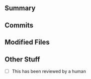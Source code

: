 ## Summary

<!-- Your Description Goes Here -->

<!-- Diff summary - START -->

<!-- Diff summary - END -->

## Commits

<!-- Diff commits - START -->

<!-- Diff commits - END -->

## Modified Files

<!-- Diff files - START -->

<!-- Diff files - END -->

## Other Stuff

- [ ] This has been reviewed by a human
